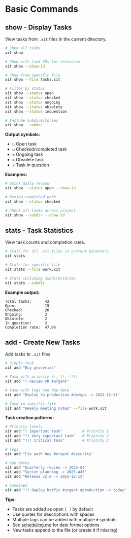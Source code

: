 # Basic Commands

## show - Display Tasks

View tasks from `.xit` files in the current directory.

```bash
# Show all tasks
xit show

# Show with task IDs for reference
xit show --show-id

# Show from specific file
xit show --file tasks.xit

# Filter by status
xit show --status open
xit show --status checked
xit show --status ongoing
xit show --status obsolete
xit show --status inquestion

# Include subdirectories
xit show --subdir
```

**Output symbols:**
- `☐` Open task
- `☑` Checked/completed task
- `⊙` Ongoing task
- `⊘` Obsolete task
- `?` Task in question

**Examples:**

```bash
# Quick daily review
xit show --status open --show-id

# Review completed work
xit show --status checked

# Check all tasks across project
xit show --subdir --show-id
```

## stats - Task Statistics

View task counts and completion rates.

```bash
# Stats for all .xit files in current directory
xit stats

# Stats for specific file
xit stats --file work.xit

# Stats including subdirectories
xit stats --subdir
```

**Example output:**

```
Total tasks:      42
Open:             15
Checked:          20
Ongoing:          3
Obsolete:         2
In question:      2
Completion rate:  47.6%
```

## add - Create New Tasks

Add tasks to `.xit` files.

```bash
# Simple task
xit add "Buy groceries"

# Task with priority (!, !!, !!!)
xit add "! Review PR #urgent"

# Task with tags and due date
xit add "Deploy to production #devops -> 2025-12-31"

# Task in specific file
xit add "Weekly meeting notes" --file work.xit
```

**Task creation patterns:**

```bash
# Priority levels
xit add "! Important task"         # Priority 1
xit add "!! Very important task"   # Priority 2
xit add "!!! Critical task"        # Priority 3

# Tags
xit add "Fix auth bug #urgent #security"

# Due dates
xit add "Quarterly review -> 2025-Q4"
xit add "Sprint planning -> 2025-W45"
xit add "Release v2.0 -> 2025-12-15"

# Combined
xit add "!! Deploy hotfix #urgent #production -> today"
```

**Tips:**

- Tasks are added as open `[ ]` by default
- Use quotes for descriptions with spaces
- Multiple tags can be added with multiple `#` symbols
- See [scheduling.md](scheduling.md) for date format options
- New tasks append to the file (or create it if missing)
